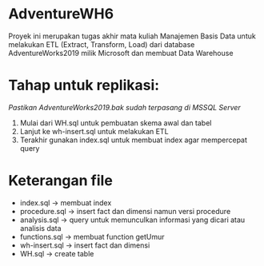 # AdventureWH6
Proyek ini merupakan tugas akhir mata kuliah Manajemen Basis Data untuk melakukan ETL (Extract, Transform, Load) dari database AdventureWorks2019 milik Microsoft dan membuat Data Warehouse
# Tahap untuk replikasi:
*Pastikan AdventureWorks2019.bak sudah terpasang di MSSQL Server*

1. Mulai dari WH.sql untuk pembuatan skema awal dan tabel
2. Lanjut ke wh-insert.sql untuk melakukan ETL
3. Terakhir gunakan index.sql untuk membuat index agar mempercepat query

# Keterangan file
- index.sql -> membuat index
- procedure.sql -> insert fact dan dimensi namun versi procedure
- analysis.sql -> query untuk memunculkan informasi yang dicari atau analisis data
- functions.sql -> membuat function getUmur
- wh-insert.sql -> insert fact dan dimensi
- WH.sql -> create table
